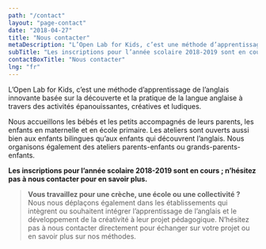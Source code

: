 ```yaml
---
path: "/contact"
layout: "page-contact"
date: "2018-04-27"
title: "Nous contacter"
metaDescription: "L’Open Lab for Kids, c’est une méthode d’apprentissage de l’anglais innovante basée sur la découverte et la pratique de la langue anglaise à travers des activités épanouissantes, créatives et ludiques."
subTitle: "Les inscriptions pour l’année scolaire 2018-2019 sont en cours ; n’hésitez pas à nous contacter pour toute question."
contactBoxTitle: "Nous contacter"
lng: "fr"
---
```


L’Open Lab for Kids, c’est une méthode d’apprentissage de l’anglais innovante basée sur la découverte et la pratique de la langue anglaise à travers des activités épanouissantes, créatives et ludiques.

Nous accueillons les bébés et les petits accompagnés de leurs parents, les enfants en maternelle et en école primaire. Les ateliers sont ouverts aussi bien aux enfants bilingues qu’aux enfants qui découvrent l’anglais. Nous organisons également des ateliers parents-enfants ou grands-parents-enfants.

**Les inscriptions pour l’année scolaire 2018-2019 sont en cours ; n’hésitez pas à nous contacter pour en savoir plus.**

> **Vous travaillez pour une crèche, une école ou une collectivité ?** Nous nous déplaçons également dans les établissements qui intègrent ou souhaitent intégrer l’apprentissage de l’anglais et le développement de la créativité à leur projet pédagogique. N’hésitez pas à nous contacter directement pour échanger sur votre projet ou en savoir plus sur nos méthodes.
